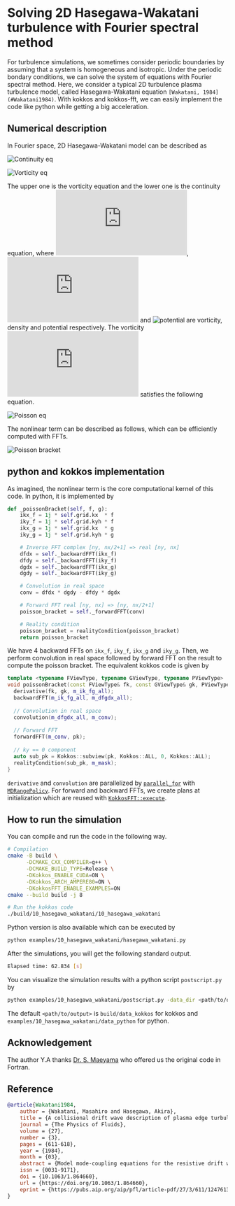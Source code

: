 # Solving 2D Hasegawa-Wakatani turbulence with Fourier spectral method

For turbulence simulations, we sometimes consider periodic boundaries by assuming that a system is homogeneous and isotropic. Under the periodic bondary conditions, we can solve the system of equations with Fourier spectral method. Here, we consider a typical 2D turbulence plasma turbulence model, called Hasegawa-Wakatani equation `[Wakatani, 1984](#Wakatani1984)`. With kokkos and kokkos-fft, we can easily implement the code like python while getting a big acceleration.

## Numerical description

In Fourier space, 2D Hasegawa-Wakatani model can be described as

 ![Continuity eq](https://latex.codecogs.com/svg.latex?\frac{\partial\hat{u}_k}{\partial{t}}+\\{\tilde{\phi},\tilde{u}\\}_k=-C_{k}\left(\hat{\phi}_k-\hat{n}_k\right)-\nu{k}^4{k}^2\hat{\phi}_k)

 ![Vorticity eq](https://latex.codecogs.com/svg.latex?\frac{\partial\hat{n}_k}{\partial{t}}+\\{\tilde{\phi},\tilde{n}\\}_k=-i\kappa{k_{y}}\hat{\phi}_k+C_{k}\left(\hat{\phi}_k-\hat{n}_k\right)-\nu{k}^4\hat{n}_k)

The upper one is the vorticity equation and the lower one is the continuity equation, where ![vorticity](https://latex.codecogs.com/svg.latex?u), ![density](https://latex.codecogs.com/svg.latex?n) and ![potential](https://latex.codecogs.com/svg.latex?\phi) are vorticity, density and potential respectively. The vorticity ![vorticity](https://latex.codecogs.com/svg.latex?u) satisfies the following equation.

 ![Poisson eq](https://latex.codecogs.com/svg.latex?\tilde{u}=\nabla^2\tilde{\phi})

The nonlinear term can be described as follows, which can be efficiently computed with FFTs.

![Poisson bracket](https://latex.codecogs.com/svg.latex?\\{\tilde{\phi},\tilde{n}\\}_k=-\sum_{k'}\sum_{k''}\delta_{k+k'+k'',0}\left(k_{x}'k_{y}''-k_{y}'k_{x}''\right)\hat{\phi}^{\ast}_{k'}\hat{n}^{\ast}_{k''})

## python and kokkos implementation

As imagined, the nonlinear term is the core computational kernel of this code. In python, it is implemented by

```python
def _poissonBracket(self, f, g):
    ikx_f = 1j * self.grid.kx  * f
    iky_f = 1j * self.grid.kyh * f
    ikx_g = 1j * self.grid.kx  * g
    iky_g = 1j * self.grid.kyh * g

    # Inverse FFT complex [ny, nx/2+1] => real [ny, nx]
    dfdx = self._backwardFFT(ikx_f)
    dfdy = self._backwardFFT(iky_f)
    dgdx = self._backwardFFT(ikx_g)
    dgdy = self._backwardFFT(iky_g)

    # Convolution in real space
    conv = dfdx * dgdy - dfdy * dgdx

    # Forward FFT real [ny, nx] => [ny, nx/2+1]
    poisson_bracket = self._forwardFFT(conv)

    # Reality condition
    poisson_bracket = realityCondition(poisson_bracket)
    return poisson_bracket
```

We have 4 backward FFTs on `ikx_f`, `iky_f`, `ikx_g` and `iky_g`. Then, we perform convolution in real space followed by
forward FFT on the result to compute the poisson bracket. The equivalent kokkos code is given by

```C++
template <typename FViewType, typename GViewType, typename PViewType>
void poissonBracket(const FViewType& fk, const GViewType& gk, PViewType& pk) {
  derivative(fk, gk, m_ik_fg_all);
  backwardFFT(m_ik_fg_all, m_dfgdx_all);
  
  // Convolution in real space
  convolution(m_dfgdx_all, m_conv);
  
  // Forward FFT
  forwardFFT(m_conv, pk);
  
  // ky == 0 component
  auto sub_pk = Kokkos::subview(pk, Kokkos::ALL, 0, Kokkos::ALL);
  realityCondition(sub_pk, m_mask);
}
```

`derivative` and `convolution` are parallelized by [`parallel_for`](https://kokkos.org/kokkos-core-wiki/API/core/parallel-dispatch/parallel_for.html) with [`MDRangePolicy`](https://kokkos.org/kokkos-core-wiki/API/core/policies/MDRangePolicy.html). For forward and backward FFTs, we create plans at initialization which are reused with [`KokkosFFT::execute`](https://kokkosfft.readthedocs.io/en/latest/intro/using.html#reuse-fft-plan). 


## How to run the simulation

You can compile and run the code in the following way.

```bash
# Compilation
cmake -B build \
      -DCMAKE_CXX_COMPILER=g++ \
      -DCMAKE_BUILD_TYPE=Release \
      -DKokkos_ENABLE_CUDA=ON \
      -DKokkos_ARCH_AMPERE80=ON \
      -DKokkosFFT_ENABLE_EXAMPLES=ON
cmake --build build -j 8

# Run the kokkos code
./build/10_hasegawa_wakatani/10_hasegawa_wakatani 
```

Python version is also available which can be executed by

```bash
python examples/10_hasegawa_wakatani/hasegawa_wakatani.py
```

After the simulations, you will get the following standard output.

```bash
Elapsed time: 62.834 [s]
```

You can visualize the simulation results with a python script `postscript.py` by

```bash
python examples/10_hasegawa_wakatani/postscript.py -data_dir <path/to/output>
```

The default `<path/to/output>` is `build/data_kokkos` for kokkos and `examples/10_hasegawa_wakatani/data_python` for python.

## Acknowledgement

The author Y.A thanks [Dr. S. Maeyama](https://github.com/smaeyama) who offered us the original code in Fortran.

## Reference

```bibtex
@article{Wakatani1984,
    author = {Wakatani, Masahiro and Hasegawa, Akira},
    title = {A collisional drift wave description of plasma edge turbulence},
    journal = {The Physics of Fluids},
    volume = {27},
    number = {3},
    pages = {611-618},
    year = {1984},
    month = {03},
    abstract = {Model mode‐coupling equations for the resistive drift wave instability are numerically solved for realistic parameters found in tokamak edge plasmas. The Bohm diffusion is found to result if the parallel wavenumber is chosen to maximize the growth rate for a given value of the perpendicular wavenumber. The saturated turbulence energy has a broad frequency spectrum with a large fluctuation level proportional to κ̄ (=ρs/Ln, the normalized inverse scale length of the density gradient) and a wavenumber spectrum of the two‐dimensional Kolmogorov–Kraichnan type, ∼k−3.},
    issn = {0031-9171},
    doi = {10.1063/1.864660},
    url = {https://doi.org/10.1063/1.864660},
    eprint = {https://pubs.aip.org/aip/pfl/article-pdf/27/3/611/12476138/611\_1\_online.pdf},
}
```
